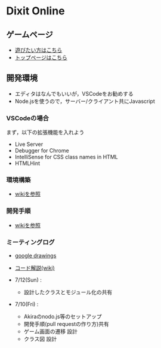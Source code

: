 # Dixit Online

## ゲームページ
- [遊びたい方はこちら](https://2d-rpg.github.io/dixitOnline)
- [トップページはこちら](https://2d-rpg.github.io)

## 開発環境
- エディタはなんでもいいが，VSCodeをお勧めする
- Node.jsを使うので，サーバー/クライアント共にJavascript

### VSCodeの場合

まず，以下の拡張機能を入れよう
- Live Server
- Debugger for Chrome
- IntelliSense for CSS class names in HTML
- HTMLHint

### 環境構築

- [wikiを参照](https://github.com/2d-rpg/dixitOnline/wiki)

### 開発手順

- [wikiを参照](https://github.com/2d-rpg/dixitOnline/wiki/%E9%96%8B%E7%99%BA%E6%89%8B%E9%A0%86)

### ミーティングログ

- [google drawings](https://docs.google.com/drawings/d/1RziwR98sGqgaBaB3Q2iUu9hP-BSzAivgzpFYMBZ3xn8/edit)
- [コード解説(wiki)](https://github.com/2d-rpg/dixitOnline/wiki/%E3%82%B3%E3%83%BC%E3%83%89%E8%A7%A3%E8%AA%AC)

- 7/12(Sun) :
    - 設計したクラスとモジュール化の共有

- 7/10(Fri) :
    - Akiraのnodo.js等のセットアップ
    - 開発手順(pull requestの作り方)共有
    - ゲーム画面の遷移 設計
    - クラス図 設計
